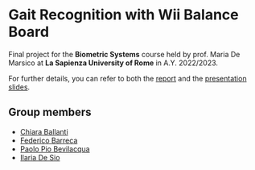# Gait Recognition with Wii Balance Board

Final project for the **Biometric Systems** course held by prof. Maria De Marsico at **La Sapienza University of Rome** in A.Y. 2022/2023.

For further details, you can refer to both the [report](Gait_recognition_WiiBB_Report.pdf) and the [presentation slides](Gait_recognition_WiiBB_Presentation.pdf).

## Group members

- [Chiara Ballanti](https://github.com/Ballants)
- [Federico Barreca](https://github.com/federicoBarreca)
- [Paolo Pio Bevilacqua](https://github.com/ppbevilacqua)
- [Ilaria De Sio](https://github.com/iladesio)
